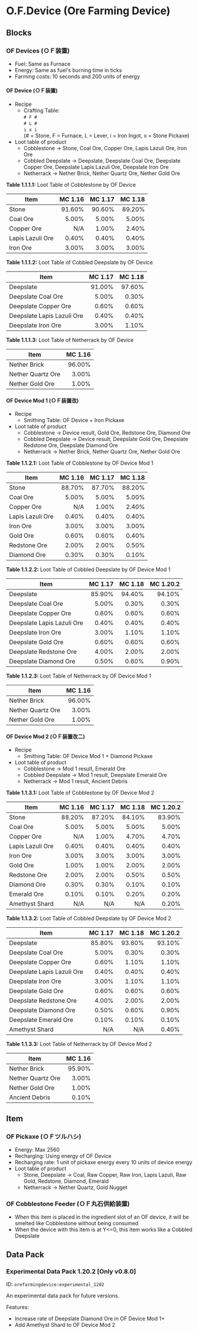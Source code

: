 # O.F.Device (Ore Farming Device)

## Blocks

### OF Devices (ＯＦ装置)

- Fuel: Same as Furnace
- Energy: Same as fuel's burning time in ticks
- Farming costs: 10 seconds and 200 units of energy

#### OF Device (ＯＦ装置)

- Recipe
  - Crafting Table: <br/>` # F # ` <br/>` # L # ` <br />` i x i ` <br />(# = Stone, F = Furnace, L = Lever, i = Iron Ingot, x = Stone Pickaxe)
- Loot table of product
  - Cobblestone -> Stone, Coal Ore, Copper Ore, Lapis Lazuli Ore, Iron Ore
  - Cobbled Deepslate -> Deepslate, Deepslate Coal Ore, Deepslate Copper Ore, Deepslate Lapis Lazuli Ore, Deepslate Iron Ore
  - Netherrack -> Nether Brick, Nether Quartz Ore, Nether Gold Ore

**Table 1.1.1.1:** Loot Table of Cobblestone by OF Device

| Item             | MC 1.16 | MC 1.17 | MC 1.18 |
|------------------|--------:|--------:|--------:|
| Stone            |  91.60% |  90.60% |  89.20% |
| Coal Ore         |   5.00% |   5.00% |   5.00% |
| Copper Ore       |     N/A |   1.00% |   2.40% |
| Lapis Lazuli Ore |   0.40% |   0.40% |   0.40% |
| Iron Ore         |   3.00% |   3.00% |   3.00% |

**Table 1.1.1.2:** Loot Table of Cobbled Deepslate by OF Device

| Item                       | MC 1.17 | MC 1.18 |
|----------------------------|--------:|--------:|
| Deepslate                  |  91.00% |  97.60% |
| Deepslate Coal Ore         |   5.00% |   0.30% |
| Deepslate Copper Ore       |   0.60% |   0.60% |
| Deepslate Lapis Lazuli Ore |   0.40% |   0.40% |
| Deepslate Iron Ore         |   3.00% |   1.10% |

**Table 1.1.1.3:** Loot Table of Netherrack by OF Device

| Item              | MC 1.16 |
|-------------------|--------:|
| Nether Brick      |  96.00% |
| Nether Quartz Ore |   3.00% |
| Nether Gold Ore   |   1.00% |

#### OF Device Mod 1 (ＯＦ装置改)

- Recipe
  - Smithing Table: OF Device + Iron Pickaxe
- Loot table of product
  - Cobblestone -> Device result, Gold Ore, Redstone Ore, Diamond Ore
  - Cobbled Deepslate -> Device result, Deepslate Gold Ore, Deepslate Redstone Ore, Deepslate Diamond Ore
  - Netherrack -> Nether Brick, Nether Quartz Ore, Nether Gold Ore

**Table 1.1.2.1:** Loot Table of Cobblestone by OF Device Mod 1

| Item             | MC 1.16 | MC 1.17 | MC 1.18 |
|------------------|--------:|--------:|--------:|
| Stone            |  88.70% |  87.70% |  88.20% |
| Coal Ore         |   5.00% |   5.00% |   5.00% |
| Copper Ore       |     N/A |   1.00% |   2.40% |
| Lapis Lazuli Ore |   0.40% |   0.40% |   0.40% |
| Iron Ore         |   3.00% |   3.00% |   3.00% |
| Gold Ore         |   0.60% |   0.60% |   0.40% |
| Redstone Ore     |   2.00% |   2.00% |   0.50% |
| Diamond Ore      |   0.30% |   0.30% |   0.10% |

**Table 1.1.2.2:** Loot Table of Cobbled Deepslate by OF Device Mod 1

| Item                       | MC 1.17 | MC 1.18 | MC 1.20.2 |
|----------------------------|--------:|--------:|----------:|
| Deepslate                  |  85.90% |  94.40% |    94.10% |
| Deepslate Coal Ore         |   5.00% |   0.30% |     0.30% |
| Deepslate Copper Ore       |   0.60% |   0.60% |     0.60% |
| Deepslate Lapis Lazuli Ore |   0.40% |   0.40% |     0.40% |
| Deepslate Iron Ore         |   3.00% |   1.10% |     1.10% |
| Deepslate Gold Ore         |   0.60% |   0.60% |     0.60% |
| Deepslate Redstone Ore     |   4.00% |   2.00% |     2.00% |
| Deepslate Diamond Ore      |   0.50% |   0.60% |     0.90% |

**Table 1.1.2.3:** Loot Table of Netherrack by OF Device Mod 1

| Item              | MC 1.16 |
|-------------------|--------:|
| Nether Brick      |  96.00% |
| Nether Quartz Ore |   3.00% |
| Nether Gold Ore   |   1.00% |

#### OF Device Mod 2 (ＯＦ装置改二)

- Recipe
  - Smithing Table: OF Device Mod 1 + Diamond Pickaxe
- Loot table of product
  - Cobblestone -> Mod 1 result, Emerald Ore
  - Cobbled Deepslate -> Mod 1 result, Deepslate Emerald Ore
  - Netherrack -> Mod 1 result, Ancient Debris

**Table 1.1.3.1:** Loot Table of Cobblestone by OF Device Mod 2

| Item             | MC 1.16 | MC 1.17 | MC 1.18 | MC 1.20.2 |
|------------------|--------:|--------:|--------:|----------:|
| Stone            |  88.20% |  87.20% |  84.10% |    83.90% |
| Coal Ore         |   5.00% |   5.00% |   5.00% |     5.00% |
| Copper Ore       |     N/A |   1.00% |   4.70% |     4.70% |
| Lapis Lazuli Ore |   0.40% |   0.40% |   0.40% |     0.40% |
| Iron Ore         |   3.00% |   3.00% |   3.00% |     3.00% |
| Gold Ore         |   1.00% |   1.00% |   2.00% |     2.00% |
| Redstone Ore     |   2.00% |   2.00% |   0.50% |     0.50% |
| Diamond Ore      |   0.30% |   0.30% |   0.10% |     0.10% |
| Emerald Ore      |   0.10% |   0.10% |   0.20% |     0.20% |
| Amethyst Shard   |     N/A |     N/A |     N/A |     0.20% |

**Table 1.1.3.2:** Loot Table of Cobbled Deepslate by OF Device Mod 2

| Item                       | MC 1.17 | MC 1.18 | MC 1.20.2 |
|----------------------------|--------:|--------:|----------:|
| Deepslate                  |  85.80% |  93.80% |    93.10% |
| Deepslate Coal Ore         |   5.00% |   0.30% |     0.30% |
| Deepslate Copper Ore       |   0.60% |   1.10% |     1.10% |
| Deepslate Lapis Lazuli Ore |   0.40% |   0.40% |     0.40% |
| Deepslate Iron Ore         |   3.00% |   1.10% |     1.10% |
| Deepslate Gold Ore         |   0.60% |   0.60% |     0.60% |
| Deepslate Redstone Ore     |   4.00% |   2.00% |     2.00% |
| Deepslate Diamond Ore      |   0.50% |   0.60% |     0.90% |
| Deepslate Emerald Ore      |   0.10% |   0.10% |     0.10% |
| Amethyst Shard             |     N/A |     N/A |     0.40% |

**Table 1.1.3.3:** Loot Table of Netherrack by OF Device Mod 2

| Item              | MC 1.16 |
|-------------------|--------:|
| Nether Brick      |  95.90% |
| Nether Quartz Ore |   3.00% |
| Nether Gold Ore   |   1.00% |
| Ancient Debris    |   0.10% |

## Item

### OF Pickaxe (ＯＦツルハシ)

- Energy: Max 2560
- Recharging: Using energy of OF Device
- Recharging rate: 1 unit of pickaxe energy every 10 units of device energy
- Loot table of product
  - Stone, Deepslate -> Coal, Raw Copper, Raw Iron, Lapis Lazuli, Raw Gold, Redstone, Diamond, Emerald
  - Netherrack -> Nether Quartz, Gold Nugget

### OF Cobblestone Feeder (ＯＦ丸石供給装置)

- When this item is placed in the ingredient slot of an OF device, it will be smelted like Cobblestone without being consumed
- When the device with this item is at Y<=0, this item works like a Cobbled Deepslate 

## Data Pack
### Experimental Data Pack 1.20.2 [Only v0.8.0]
ID: `orefarmingdevice:experimental_1202`

An experimental data pack for future versions.

Features:
- Increase rate of Deepslate Diamond Ore in OF Device Mod 1+
- Add Amethyst Shard to OF Device Mod 2

